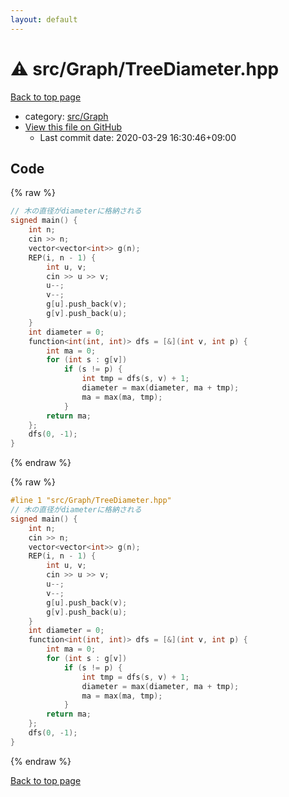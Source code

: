 ```yaml
---
layout: default
---
```


<!-- mathjax config similar to math.stackexchange -->
<script type="text/javascript" async
  src="https://cdnjs.cloudflare.com/ajax/libs/mathjax/2.7.5/MathJax.js?config=TeX-MML-AM_CHTML">
</script>
<script type="text/x-mathjax-config">
  MathJax.Hub.Config({
    TeX: { equationNumbers: { autoNumber: "AMS" }},
    tex2jax: {
      inlineMath: [ ['$','$'] ],
      processEscapes: true
    },
    "HTML-CSS": { matchFontHeight: false },
    displayAlign: "left",
    displayIndent: "2em"
  });
</script>

<script type="text/javascript" src="https://cdnjs.cloudflare.com/ajax/libs/jquery/3.4.1/jquery.min.js"></script>
<script src="https://cdn.jsdelivr.net/npm/jquery-balloon-js@1.1.2/jquery.balloon.min.js" integrity="sha256-ZEYs9VrgAeNuPvs15E39OsyOJaIkXEEt10fzxJ20+2I=" crossorigin="anonymous"></script>
<script type="text/javascript" src="../../../assets/js/copy-button.js"></script>
<link rel="stylesheet" href="../../../assets/css/copy-button.css" />


# :warning: src/Graph/TreeDiameter.hpp

<a href="../../../index.html">Back to top page</a>

* category: <a href="../../../index.html#6e5c608398952d411d1862b1f8dc05f5">src/Graph</a>
* <a href="{{ site.github.repository_url }}/blob/master/src/Graph/TreeDiameter.hpp">View this file on GitHub</a>
    - Last commit date: 2020-03-29 16:30:46+09:00




## Code

<a id="unbundled"></a>
{% raw %}
```cpp
// 木の直径がdiameterに格納される
signed main() {
    int n;
    cin >> n;
    vector<vector<int>> g(n);
    REP(i, n - 1) {
        int u, v;
        cin >> u >> v;
        u--;
        v--;
        g[u].push_back(v);
        g[v].push_back(u);
    }
    int diameter = 0;
    function<int(int, int)> dfs = [&](int v, int p) {
        int ma = 0;
        for (int s : g[v])
            if (s != p) {
                int tmp = dfs(s, v) + 1;
                diameter = max(diameter, ma + tmp);
                ma = max(ma, tmp);
            }
        return ma;
    };
    dfs(0, -1);
}

```
{% endraw %}

<a id="bundled"></a>
{% raw %}
```cpp
#line 1 "src/Graph/TreeDiameter.hpp"
// 木の直径がdiameterに格納される
signed main() {
    int n;
    cin >> n;
    vector<vector<int>> g(n);
    REP(i, n - 1) {
        int u, v;
        cin >> u >> v;
        u--;
        v--;
        g[u].push_back(v);
        g[v].push_back(u);
    }
    int diameter = 0;
    function<int(int, int)> dfs = [&](int v, int p) {
        int ma = 0;
        for (int s : g[v])
            if (s != p) {
                int tmp = dfs(s, v) + 1;
                diameter = max(diameter, ma + tmp);
                ma = max(ma, tmp);
            }
        return ma;
    };
    dfs(0, -1);
}

```
{% endraw %}

<a href="../../../index.html">Back to top page</a>

